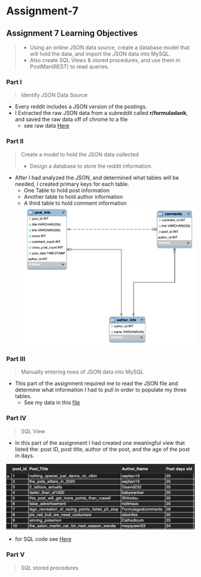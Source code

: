 # Assignment-7

## Assignment 7 Learning Objectives
> - Using an online JSON data source, create a database model that will hold the data, and import the JSON data into MySQL.
> - Also create SQL Views & stored procedures, and use them in PostMan(REST) to read queries.

### Part I
> Identify JSON Data Source

- Every reddit includes a JSON version of the postings.
- I Extracted the raw JSON data from a subreddit called **r/formuladank**, and saved the raw data off of chrome to a file
  - see raw data [Here](cit381-assign07-reddit.json)

### Part II
> Create a model to hold the JSON data collected
> - Design a database to store the reddit information.

- After I had analyzed the JSON, and determined what tables will be needed, I created primary keys for each table.
  - One Table to hold post information
  - Another table to hold author information
  - A third table to hold comment information
![Image of my Schema](cit381-assign07-schema.png)


### Part III
> Manually entering rows of JSON data into MySQL

- This part of the assignment required me to read the JSON file and determine what information I had to pull in order to populate my three tables.
  - See my data in this [file](cit381-assign07-data.csv)

### Part IV
>SQL View

- In this part of the assignment I had created one meaningful view that listed the: post ID, post title, author of the post, and the age of the post in days.

![Image of my View](View.png)

  - for SQL code see [Here](cit381-assign07-view.sql)


### Part V
> SQL stored procedures
